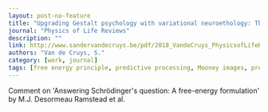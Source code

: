 ```yaml
---
layout: post-no-feature
title: "Upgrading Gestalt psychology with variational neuroethology: The case of perceptual pleasures"
journal: "Physics of Life Reviews"
description: ""
link: http://www.sandervandecruys.be/pdf/2018_VandeCruys_PhysicsofLifeRev_Upgrading_Gestalt_psychology.pdf
authors: "Van de Cruys, S."
category: [work, journal]
tags: [free energy principle, predictive processing, Mooney images, preference, appreciation, psychoaesthetics, perceptual pleasure, Gestalt]
---
```


Comment on 'Answering Schrödinger's question: A free-energy formulation' by M.J. Desormeau Ramstead et al.

